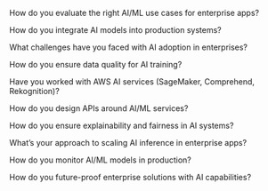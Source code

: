How do you evaluate the right AI/ML use cases for enterprise apps?

How do you integrate AI models into production systems?

What challenges have you faced with AI adoption in enterprises?

How do you ensure data quality for AI training?

Have you worked with AWS AI services (SageMaker, Comprehend, Rekognition)?

How do you design APIs around AI/ML services?

How do you ensure explainability and fairness in AI systems?

What’s your approach to scaling AI inference in enterprise apps?

How do you monitor AI/ML models in production?

How do you future-proof enterprise solutions with AI capabilities?